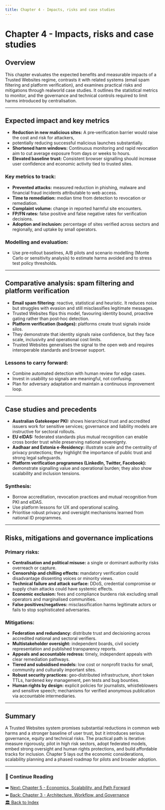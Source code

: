 ```yaml
---
title: Chapter 4 - Impacts, risks and case studies
---
```


# Chapter 4 - Impacts, risks and case studies

## Overview 
This chapter evaluates the expected benefits and measurable impacts of a Trusted Websites regime,
contrasts it with related systems (email spam filtering and platform verification), and examines practical risks and mitigations through realworld case studies.
It outlines the statistical metrics to monitor, and the governance and technical controls required to limit harms introduced by centralisation.

---

## Expected impact and key metrics
- **Reduction in new malicious sites:** A pre‑verification barrier would raise the cost and risk for attackers,
- potentially reducing successful malicious launches substantially.  
- **Shortened harm windows:** Continuous monitoring and rapid revocation aim to cut average exposure from days or weeks to hours.  
- **Elevated baseline trust:** Consistent browser signalling should increase user confidence and economic activity tied to trusted sites.

### Key metrics to track:
- **Prevented attacks:** measured reduction in phishing, malware and financial fraud incidents attributable to web access.  
- **Time to remediation:** median time from detection to revocation or remediation.  
- **Complaint volume:** change in reported harmful site encounters.  
- **FP/FN rates:** false positive and false negative rates for verification decisions.  
- **Adoption and inclusion:** percentage of sites verified across sectors and regionally, and uptake by small operators.

### Modelling and evaluation:
- Use pre‑rollout baselines, A/B pilots and scenario modelling (Monte Carlo or sensitivity analysis)
  to estimate harms avoided and to stress test policy thresholds.

---

## Comparative analysis: spam filtering and platform verification
- **Email spam filtering:** reactive, statistical and heuristic. It reduces noise but struggles with evasion and still misclassifies legitimate messages.
- Trusted Websites flips this model, favouring identity bound, proactive gating rather than post‑hoc detection.  
- **Platform verification (badges):** platforms create trust signals inside silos.
- They demonstrate that identity signals raise confidence, but they face scale, inclusivity and operational cost limits.
- Trusted Websites generalises the signal to the open web and requires interoperable standards and browser support.

### Lessons to carry forward:
- Combine automated detection with human review for edge cases.  
- Invest in usability so signals are meaningful, not confusing.  
- Plan for adversary adaptation and maintain a continuous improvement loop.

---

## Case studies and precedents
- **Australian Gatekeeper PKI:** shows hierarchical trust and accredited issuers work for sensitive services; governance and liability models are instructive for sectoral rollouts.  
- **EU eIDAS:** federated standards plus mutual recognition can enable cross border trust while preserving national sovereignty.  
- **Aadhaar and Estonia e‑Residency:** illustrate scale and the centrality of privacy protections; they highlight the importance of public trust and strong legal safeguards.  
- **Platform verification programmes (LinkedIn, Twitter, Facebook):** demonstrate signalling value and operational burden; they also show scalability and inclusion tensions.

### Synthesis:
- Borrow accreditation, revocation practices and mutual recognition from PKI and eIDAS.  
- Use platform lessons for UX and operational scaling.  
- Prioritise robust privacy and oversight mechanisms learned from national ID programmes.

---

## Risks, mitigations and governance implications

### Primary risks:
- **Centralisation and political misuse:** a single or dominant authority risks overreach or capture.  
- **Censorship and chilling effects:** mandatory verification could disadvantage dissenting voices or minority views.  
- **Technical failure and attack surface:** DDoS, credential compromise or supply chain attacks could have systemic effects.  
- **Economic exclusion:** fees and compliance burdens risk excluding small operators and marginalised communities.  
- **False positives/negatives:** misclassification harms legitimate actors or fails to stop sophisticated adversaries.

### Mitigations:
- **Federation and redundancy:** distribute trust and decisioning across accredited national and sectoral verifiers.  
- **Multistakeholder oversight:** independent boards, civil society representation and published transparency reports.  
- **Appeals and accountable redress:** timely, independent appeals with clear remediation pathways.  
- **Tiered and subsidised models:** low cost or nonprofit tracks for small, community and culturally important sites.  
- **Robust security practices:** geo‑distributed infrastructure, short token TTLs, hardened key management, pen tests and bug bounties.  
- **Human rights by design:** explicit policies for journalists, whistleblowers and sensitive speech;
  mechanisms for verified anonymous publication via accountable intermediaries.

---

## Summary
A Trusted Websites system promises substantial reductions in common web harms and a stronger baseline of user trust,
but it introduces serious governance, equity and technical risks. The practical path is iterative: measure rigorously,
pilot in high risk sectors, adopt federated models, embed strong oversight and human rights protections, and build affordable tracks for inclusion.
Chapter 5 lays out the economic considerations, scalability planning and a phased roadmap for pilots and broader adoption.

---

### 📖 Continue Reading  

➡️ [Next: Chapter 5 - Economics, Scalability, and Path Forward](Ch5-Economics-scalability-and-path-forward.md)  
⬅️ [Back: Chapter 3 - Architecture, Workflow, and Governance](Ch3-Architecture-Workflow-and-Governance.md)  
[🏛️ Back to Index](index.md)
